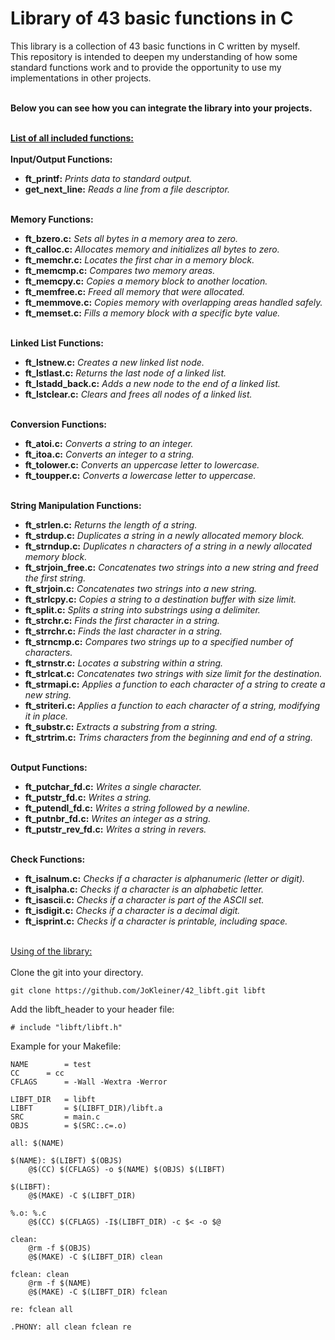 # Library of 43 basic functions in C
This library is a collection of 43 basic functions in C written by myself.<br />
This repository is intended to deepen my understanding of how some standard functions work and to provide the opportunity to use my implementations in other projects.
<br/><br/>

**Below you can see how you can integrate the library into your projects.**
<br/><br/>

**<ins>List of all included functions:</ins>**
<br/><br/>
**Input/Output Functions:**
- **ft_printf:**        _Prints data to standard output._
- **get_next_line:**    _Reads a line from a file descriptor._
<br/><br/>

**Memory Functions:**
- **ft_bzero.c:**       _Sets all bytes in a memory area to zero._
- **ft_calloc.c:**      _Allocates memory and initializes all bytes to zero._
- **ft_memchr.c:**      _Locates the first char in a memory block._
- **ft_memcmp.c:**      _Compares two memory areas._
- **ft_memcpy.c:**      _Copies a memory block to another location._
- **ft_memfree.c:**	_Freed all memory that were allocated._
- **ft_memmove.c:**     _Copies memory with overlapping areas handled safely._
- **ft_memset.c:**      _Fills a memory block with a specific byte value._
<br/><br/>

**Linked List Functions:**
- **ft_lstnew.c:**      _Creates a new linked list node._
- **ft_lstlast.c:**     _Returns the last node of a linked list._
- **ft_lstadd_back.c:** _Adds a new node to the end of a linked list._
- **ft_lstclear.c:**    _Clears and frees all nodes of a linked list._
<br/><br/>

**Conversion Functions:**
- **ft_atoi.c:**        _Converts a string to an integer._
- **ft_itoa.c:**        _Converts an integer to a string._
- **ft_tolower.c:**	_Converts an uppercase letter to lowercase._
- **ft_toupper.c:**	_Converts a lowercase letter to uppercase._
<br/><br/>

**String Manipulation Functions:**
- **ft_strlen.c:**      _Returns the length of a string._
- **ft_strdup.c:**      _Duplicates a string in a newly allocated memory block._
- **ft_strndup.c:**     _Duplicates n characters of a string in a newly allocated memory block._
- **ft_strjoin_free.c:** _Concatenates two strings into a new string and freed the first string._
- **ft_strjoin.c:**     _Concatenates two strings into a new string._
- **ft_strlcpy.c:**     _Copies a string to a destination buffer with size limit._
- **ft_split.c:**       _Splits a string into substrings using a delimiter._
- **ft_strchr.c:**	_Finds the first character in a string._
- **ft_strrchr.c:**	_Finds the last character in a string._
- **ft_strncmp.c:**	_Compares two strings up to a specified number of characters._
- **ft_strnstr.c:**	_Locates a substring within a string._
- **ft_strlcat.c:**	_Concatenates two strings with size limit for the destination._
- **ft_strmapi.c:**	_Applies a function to each character of a string to create a new string._
- **ft_striteri.c:**	_Applies a function to each character of a string, modifying it in place._
- **ft_substr.c:**	_Extracts a substring from a string._
- **ft_strtrim.c:**	_Trims characters from the beginning and end of a string._
<br/><br/>

**Output Functions:**
- **ft_putchar_fd.c:**	_Writes a single character._
- **ft_putstr_fd.c:**	_Writes a string._
- **ft_putendl_fd.c:**  _Writes a string followed by a newline._
- **ft_putnbr_fd.c:**   _Writes an integer as a string._
- **ft_putstr_rev_fd.c:** _Writes a string in revers._
<br/><br/>

**Check Functions:**
- **ft_isalnum.c:**     _Checks if a character is alphanumeric (letter or digit)._
- **ft_isalpha.c:**     _Checks if a character is an alphabetic letter._
- **ft_isascii.c:**     _Checks if a character is part of the ASCII set._
- **ft_isdigit.c:**     _Checks if a character is a decimal digit._
- **ft_isprint.c:**     _Checks if a character is printable, including space._
<br/><br/>

<ins>Using of the library:</ins><br/><br/>
Clone the git into your directory.

	git clone https://github.com/JoKleiner/42_libft.git libft

Add the libft_header to your header file:

	# include "libft/libft.h"

Example for your Makefile:


	NAME 		= test
	CC 		= cc
	CFLAGS 		= -Wall -Wextra -Werror

	LIBFT_DIR   = libft
	LIBFT       = $(LIBFT_DIR)/libft.a
	SRC         = main.c
	OBJS        = $(SRC:.c=.o)

	all: $(NAME)

	$(NAME): $(LIBFT) $(OBJS)
		@$(CC) $(CFLAGS) -o $(NAME) $(OBJS) $(LIBFT)

	$(LIBFT):
		@$(MAKE) -C $(LIBFT_DIR)

	%.o: %.c
		@$(CC) $(CFLAGS) -I$(LIBFT_DIR) -c $< -o $@

	clean:
		@rm -f $(OBJS)
		@$(MAKE) -C $(LIBFT_DIR) clean

	fclean: clean
		@rm -f $(NAME)
		@$(MAKE) -C $(LIBFT_DIR) fclean

	re: fclean all

 	.PHONY: all clean fclean re
